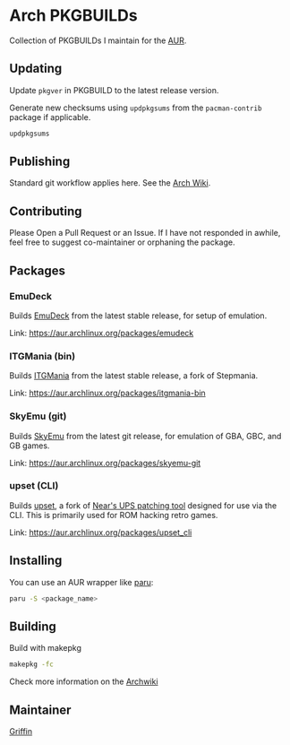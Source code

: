  
# Arch PKGBUILDs


Collection of PKGBUILDs I maintain for the [AUR](https://aur.archlinux.org).


## Updating

Update `pkgver` in PKGBUILD to the latest release version.

Generate new checksums using `updpkgsums` from the `pacman-contrib` package if applicable.

```sh
updpkgsums
```

## Publishing

Standard git workflow applies here. See the [Arch Wiki](https://wiki.archlinux.org/title/AUR_submission_guidelines).

## Contributing

Please Open a Pull Request or an Issue. If I have not responded in awhile, feel free to suggest co-maintainer or orphaning the package.

## Packages

### EmuDeck

Builds [EmuDeck](https://emudeck.com) from the latest stable release, for setup of emulation.

Link: https://aur.archlinux.org/packages/emudeck

### ITGMania (bin)

Builds [ITGMania](https://www.itgmania.com/) from the latest stable release, a fork of Stepmania.

Link: https://aur.archlinux.org/packages/itgmania-bin

### SkyEmu (git) 

Builds [SkyEmu](https://github.com/skylersaleh/SkyEmu) from the latest git release, for emulation of GBA, GBC, and GB games.

Link: https://aur.archlinux.org/packages/skyemu-git

### upset (CLI)

Builds [upset](https://github.com/cosarara/upset), a fork of [Near's UPS patching tool](https://www.romhacking.net/utilities/677/) designed for use via the CLI. This is primarily used for ROM hacking retro games.

Link: https://aur.archlinux.org/packages/upset_cli

## Installing

You can use an AUR wrapper like [paru](https://github.com/Morganamilo/paru):

```sh
paru -S <package_name>
```

## Building

Build with makepkg

```sh
makepkg -fc
```

Check more information on the [Archwiki](https://wiki.archlinux.org/index.php/Makepkg)

## Maintainer

 [Griffin](https://github.com/WingofaGriffin)

